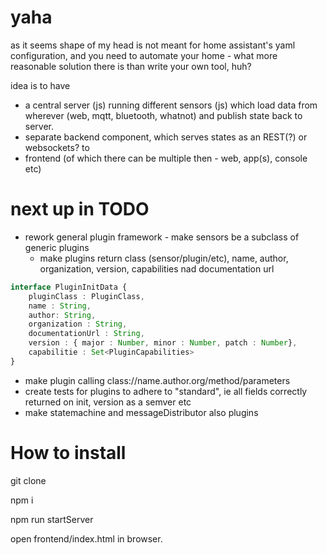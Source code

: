 # yaha

as it seems shape of my head is not meant for home assistant's yaml configuration, and you need to automate your home - what more reasonable solution there is than write your own tool, huh?

idea is to have 
 - a central server (js) running different sensors (js) which load data from wherever (web, mqtt, bluetooth, whatnot) and publish state back to server.
 - separate backend component, which serves states as an REST(?) or websockets? to
 - frontend (of which there can be multiple then - web, app(s), console etc)

# next up in TODO
- rework general plugin framework - make sensors be a subclass of generic plugins
  - make plugins return class (sensor/plugin/etc), name, author, organization, version, capabilities nad documentation url

```typescript
interface PluginInitData {
    pluginClass : PluginClass,  
    name : String,
    author: String,
    organization : String,
    documentationUrl : String,
    version : { major : Number, minor : Number, patch : Number},
    capabilitie : Set<PluginCapabilities>     
}
```
  - make plugin calling class://name.author.org/method/parameters
  - create tests for plugins to adhere to "standard", ie all fields correctly returned on init, version as a semver etc
- make statemachine and messageDistributor also plugins

# How to install

git clone

npm i

npm run startServer


open frontend/index.html in browser.

